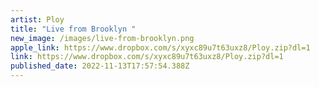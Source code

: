```yaml
---
artist: Ploy
title: "Live from Brooklyn "
new_image: /images/live-from-brooklyn.png
apple_link: https://www.dropbox.com/s/xyxc89u7t63uxz8/Ploy.zip?dl=1
link: https://www.dropbox.com/s/xyxc89u7t63uxz8/Ploy.zip?dl=1
published_date: 2022-11-13T17:57:54.388Z
---
```

